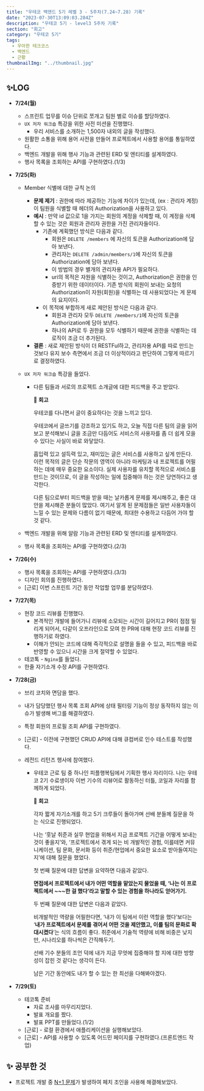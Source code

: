 ```yaml
---
title: "우테코 백엔드 5기 레벨 3 - 5주차(7.24~7.28) 기록"
date: "2023-07-30T13:09:03.284Z"
description: "우테코 5기 - level3 5주차 기록"
section: "회고" 
category: "우테코 5기"
tags:
  - 우아한 테크코스
  - 백엔드
  - 근황
thumbnailImg: "../thumbnail.jpg"
---
```


## ✨LOG

- **7/24(월)**
  - 스프린트 업무를 이슈 단위로 쪼개고 팀원 별로 이슈를 할당하였다.
  - `UX 저자 워크숍` 특강을 위한 사전 미션을 진행했다.
    - 우리 서비스를 소개하는 1,500자 내외의 글을 작성했다.
  - 원활한 소통을 위해 용어 사전을 만들어 프로젝트에서 사용할 용어를 통일하였다.
  - 백엔드 개발을 위해 행사 기능과 관련된 ERD 및 엔티티를 설계하였다.
  - 행사 목록을 조회하는 API를 구현하였다.(1/3)
- **7/25(화)**

  - Member 식별에 대한 규칙 논의
    - **문제 제기** : 권한에 따라 제공하는 기능에 차이가 있는데, (ex : 관리자 계정) 이 팀원을 식별할 때 헤더의 Authorization을 사용하고 있다.
    - **예시** : 만약 id 값으로 1을 가지는 회원의 계정을 삭제할 때, 이 계정을 삭제할 수 있는 것은 회원과 관리자 권한을 가진 관리자들이다.
      - 기존에 계획했던 방식은 다음과 같다.
        - 회원은 `DELETE /members` 에 자신의 토큰을 Authorization에 담아 보낸다.
        - 관리자는 `DELETE /admin/members/1`에 자신의 토큰을 Authorization에 담아 보낸다.
        - 이 방법의 경우 별개의 관리자용 API가 필요하다.
        - uri의 목적은 자원을 식별하는 것이고, Authorization은 권한을 인증받기 위한 데이터이다. 기존 방식의 회원이 보내는 요청의 Authorization이 자원(회원)을 식별하는 데 사용되었다는 게 문제의 요지이다.
      - 이 목적에 부합하게 새로 제안된 방식은 다음과 같다.
        - 회원과 관리자 모두 `DELETE /members/1`에 자신의 토큰을 Authorization에 담아 보낸다.
        - 하나의 API로 두 권한을 모두 식별하기 때문에 권한을 식별하는 데 로직이 조금 더 추가된다.
    - **결론** : 새로 제안된 방식이 더 RESTFul하고, 관리자용 API를 따로 만드는 것보다 유지 보수 측면에서 조금 더 이상적이라고 판단하여 그렇게 따르기로 결정하였다.
  - `UX 저자 워크숍` 특강을 들었다.

    - 다른 팀들과 서로의 프로젝트 소개글에 대한 피드백을 주고 받았다.
      <aside>

      💬 **회고**

      우테코를 다니면서 글이 중요하다는 것을 느끼고 있다.

      우테코에서 글쓰기를 강조하고 있기도 하고, 오늘 직접 다른 팀의 글을 읽어보고 분석해보니 글을 조금만 다듬어도 서비스의 사용자를 좀 더 쉽게 모을 수 있다는 사실이 바로 와닿았다.

      흡입력 있고 설득력 있고, 재미있는 글은 서비스를 사용하고 싶게 만든다. 이런 목적의 글은 단순 작문의 영역이 아니라 마케팅과 내 프로젝트를 어필하는 데에 매우 중요한 요소이다. 실제 사용자를 유치할 목적으로 서비스를 만드는 것이므로, 이 글을 작성하는 일에 집중해야 하는 것은 당연하다고 생각한다.

      다른 팀으로부터 피드백을 받을 때는 날카롭게 문제를 제시해주고, 좋은 대안을 제시해준 분들이 많았다. 여기서 알게 된 문제점들은 일반 사용자들이 느낄 수 있는 문제와 다름이 없기 때문에, 최대한 수용하고 다듬어 가야 할 것 같다.

      </aside>

  - 백엔드 개발을 위해 알람 기능과 관련된 ERD 및 엔티티를 설계하였다.
  - 행사 목록을 조회하는 API를 구현하였다.(2/3)

- **7/26(수)**
  - 행사 목록을 조회하는 API를 구현하였다.(3/3)
  - 디자인 회의를 진행하였다.
  - [근로] 이번 스프린트 기간 동안 작업할 업무를 분담하였다.
- **7/27(목)**
  - 현장 코드 리뷰를 진행했다.
    - 본격적인 개발에 들어가니 리뷰에 소모되는 시간이 길어지고 PR이 점점 밀리게 되어서, 다같이 오프라인으로 모여 한 PR에 대해 현장 코드 리뷰를 진행하기로 하였다.
    - 이해가 안되는 코드에 대해 즉각적으로 설명을 들을 수 있고, 피드백을 바로 반영할 수 있으니 시간을 크게 절약할 수 있었다.
  - 테코톡 - `Nginx`를 들었다.
  - 한줄 자기소개 수정 API를 구현하였다.
- **7/28(금)**

  - 브리 코치와 면담을 했다.
  - 내가 담당했던 행사 목록 조회 API에 상태 필터링 기능이 정상 동작하지 않는 이슈가 발생해 버그를 해결하였다.
  - 특정 회원의 프로필 조회 API를 구현하였다.
  - [근로] - 이전에 구현했던 CRUD API에 대해 큐컴버로 인수 테스트를 작성했다.
  - 레전드 리턴즈 행사에 참여했다.

    - 우테코 근로 팀 중 하나인 피플행복팀에서 기획한 행사 자리이다. 나는 우테코 2기 수료생이자 이번 기수의 리뷰어로 활동하신 터틀, 코일과 자리를 함께하게 되었다.
      <aside>

      📝 **회고**

      각자 짧게 자기소개를 하고 5기 크루들이 돌아가며 선배 분들께 질문을 하는 식으로 진행되었다.

      나는 ‘훗날 취준과 실무 현업을 위해서 지금 프로젝트 기간을 어떻게 보내는 것이 좋을지’와, ‘프로젝트에서 겪게 되는 비 개발적인 경험, 이를테면 커뮤니케이션, 팀 문화, 문서화 등이 취준/현업에서 중요한 요소로 받아들여지는지’에 대해 질문을 했었다.

      첫 번째 질문에 대한 답변을 요약하면 다음과 같았다.

      **면접에서 프로젝트에서 내가 어떤 역할을 맡았는지 물었을 때, ‘나는 이 프로젝트에서 ~~~한 걸 했다’라고 말할 수 있는 경험을 하나라도 얻어가기.**

      두 번째 질문에 대한 답변은 다음과 같았다.

      비개발적인 역량을 어필한다면, ‘내가 이 팀에서 이런 역할을 했다’보다는 ‘**내가 프로젝트에서 문제를 겪어서 어떤 것을 제안했고, 이를 팀의 문화로 확대시켰다**’는 식의 흐름이 좋다. 취준에서 기술적 역량에 비해 비중은 낮지만, 시나리오를 하나씩은 간직해두기.

      선배 기수 분들의 조언 덕에 내가 지금 무엇에 집중해야 할 지에 대한 방향성이 잡힌 것 같다는 생각이 든다.

      남은 기간 동안에도 내가 할 수 있는 한 최선을 다해봐야겠다.

      </aside>

- **7/29(토)**
  - 테코톡 준비
    - 자료 조사를 마무리지었다.
    - 발표 개요를 짰다.
    - 발표 PPT를 만들었다.(1/2)
  - [근로] - 로컬 환경에서 애플리케이션을 실행해보았다.
  - [근로] - API를 사용할 수 있도록 어드민 페이지를 구현하였다.(프론트엔드 작업)

## ✨ 공부한 것

- 프로젝트 개발 중 [N+1 문제](https://amaran-th.github.io/Spring/[JPA]%20%EB%8B%A4%EB%8C%80%EB%8B%A4%20%EA%B4%80%EA%B3%84%EC%97%90%EC%84%9C%20FetchJoin%EC%9C%BC%EB%A1%9C%20N+1%20%EB%AC%B8%EC%A0%9C%20%ED%95%B4%EA%B2%B0%ED%95%98%EA%B8%B0/)가 발생하여 페치 조인을 사용해 해결해보았다.
